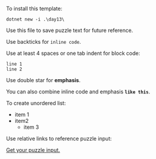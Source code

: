 To install this template:

    dotnet new -i .\day13\

Use this file to save puzzle text for future reference.

Use backticks for `inline code`.

Use at least 4 spaces or one tab indent for block code:

    line 1
    line 2

Use double star for **emphasis**.

You can also combine inline code and emphasis **`like this`**.

To create unordered list:

- item 1
- item2
    - item 3

Use relative links to reference puzzle input:

[Get your puzzle input.](Input/PuzzleInput.txt)

